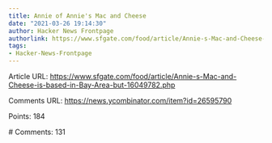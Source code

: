 ```yaml
---
title: Annie of Annie's Mac and Cheese
date: "2021-03-26 19:14:30"
author: Hacker News Frontpage
authorlink: https://www.sfgate.com/food/article/Annie-s-Mac-and-Cheese-is-based-in-Bay-Area-but-16049782.php
tags:
- Hacker-News-Frontpage
---
```


<p>Article URL: <a href="https://www.sfgate.com/food/article/Annie-s-Mac-and-Cheese-is-based-in-Bay-Area-but-16049782.php">https://www.sfgate.com/food/article/Annie-s-Mac-and-Cheese-is-based-in-Bay-Area-but-16049782.php</a></p>
<p>Comments URL: <a href="https://news.ycombinator.com/item?id=26595790">https://news.ycombinator.com/item?id=26595790</a></p>
<p>Points: 184</p>
<p># Comments: 131</p>
